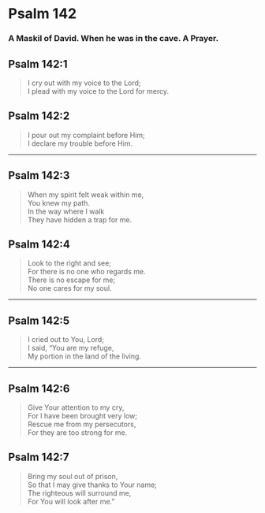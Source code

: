 # Psalm 142

### A Maskil of David. When he was in the cave. A Prayer.

## Psalm 142:1

> I cry out with my voice to the Lord;  
> I plead with my voice to the Lord for mercy.

## Psalm 142:2

> I pour out my complaint before Him;  
> I declare my trouble before Him.

---

## Psalm 142:3

> When my spirit felt weak within me,  
> You knew my path.  
> In the way where I walk  
> They have hidden a trap for me.

## Psalm 142:4

> Look to the right and see;  
> For there is no one who regards me.  
> There is no escape for me;  
> No one cares for my soul.

---

## Psalm 142:5

> I cried out to You, Lord;  
> I said, “You are my refuge,  
> My portion in the land of the living.

---

## Psalm 142:6

> Give Your attention to my cry,  
> For I have been brought very low;  
> Rescue me from my persecutors,  
> For they are too strong for me.

## Psalm 142:7

> Bring my soul out of prison,  
> So that I may give thanks to Your name;  
> The righteous will surround me,  
> For You will look after me.”
